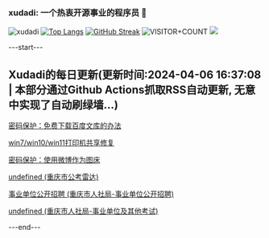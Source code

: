 ### xudadi: 一个热衷开源事业的程序员 👋

![xudadi](https://github-readme-stats-git-masterorgs-github-readme-stats-team.vercel.app/api?username=xudadi)
[![Top Langs](https://github-readme-stats.vercel.app/api/top-langs/?username=xudadi)](https://github.com/anuraghazra/github-readme-stats)
[![GitHub Streak](https://streak-stats.demolab.com?user=xudadi&locale=zh_Hans)](https://git.io/streak-stats)
![VISITOR+COUNT](https://komarev.com/ghpvc/?username=xudadi&label=VISITOR+COUNT)
![](https://raw.githubusercontent.com/xudadi/xudadi/main/assets/github-contribution-grid-snake.svg)


---start---

## Xudadi的每日更新(更新时间:2024-04-06 16:37:08 | 本部分通过Github Actions抓取RSS自动更新, 无意中实现了自动刷绿墙...)

[密码保护：免费下载百度文库的办法](https://www.xudadi.com/read/1193.html)

[win7/win10/win11打印机共享修复](https://www.xudadi.com/read/1185.html)

[密码保护：使用微博作为图床](https://www.xudadi.com/read/1167.html)

[undefined (重庆市公考雷达)](https://www.gongkaoleida.com/article/1863079)

[事业单位公开招聘 (重庆市人社局-事业单位公开招聘)](https://rlsbj.cq.gov.cn/zwxx_182/sydw/sydwgkzp2024/202403/t20240322_13059671.html)

[undefined (重庆市人社局-事业单位及其他考试)](https://rlsbj.cq.gov.cn/zwxx_182/tzgg/202404/t20240402_13100339.html)

---end---
